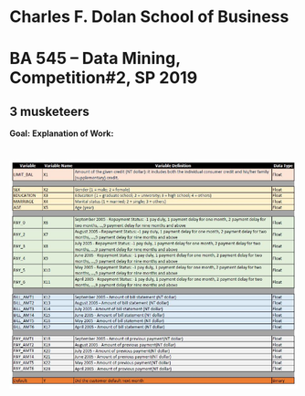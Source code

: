 # Charles F. Dolan School of Business

# BA 545 – Data Mining, Competition#2, SP 2019

## 3 musketeers

**Goal:** 
**Explanation of Work:**

#

**![](/Data_Dictionary_picture.JPG)**
